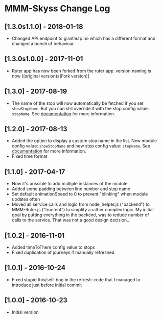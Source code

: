 # MMM-Skyss Change Log

## [1.3.0s1.1.0] - 2018-01-18
- Changed API endpoint to giantleap.no which has a different format and changed a bunch of behaviour.

## [1.3.0s1.0.0] - 2017-11-01
- Ruter app has now been forked from the ruter app. version naming is now [(original version)s(Fork version)]

## [1.3.0] - 2017-08-19
- The name of the stop will now automatically be fetched if you set `showStopName`. But you can still override it with the stop config value: `stopName`. See [documentation](README.md "MMM-Ruter Documentation") for more information.

## [1.2.0] - 2017-08-13
- Added the option to display a custom stop name in the list. New module config value: `showStopName` and new stop config value: `stopName`. See [documentation](README.md "MMM-Ruter Documentation") for more information.
- Fixed time format

## [1.1.0] - 2017-04-17

- Now it's possible to add multiple instances of the module
- Added some padding between line number and stop name
- Set default animationSpeed to 0 to prevent "blinking" when module updates often
- Moved all service calls and logic from node_helper.js ("backend") to MMM-Ruter.js ("frontent") to simplify a rather complex logic. My initial goal by putting everything in the backend, was to reduce number of calls to the service. That was not a good design decision...


## [1.0.2] - 2016-11-01

- Added timeToThere config value to stops
- Fixed duplication of journeys if manually refreshed

## [1.0.1] - 2016-10-24

- Fixed stupid this/self-bug in the refresh-code that I managed to introduce just before initial commit

## [1.0.0] - 2016-10-23

- Initial version
